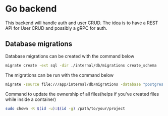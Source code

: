# Go backend
This backend will handle auth and user CRUD. The idea is to have a REST API for User CRUD and possibly a gRPC for auth.

## Database migrations

Database migrations can be created with the command below
```sh
migrate create -ext sql -dir ./internal/db/migrations create_schema 
```

The migrations can be run with the command below
```sh
migrate -source file:///app/internal/db/migrations -database "postgres://root:root@postgres_db:5432/go_backend?sslmode=disable" up
```

Command to update the ownership of all files(helps if you've created files while inside a container)
```sh
sudo chown -R $(id -u):$(id -g) /path/to/your/project
```
